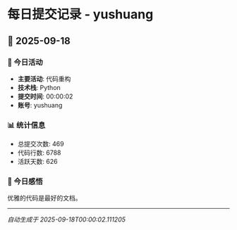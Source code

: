 # 每日提交记录 - yushuang

## 📅 2025-09-18

### 🎯 今日活动
- **主要活动**: 代码重构
- **技术栈**: Python
- **提交时间**: 00:00:02
- **账号**: yushuang

### 📊 统计信息
- 总提交次数: 469
- 代码行数: 6788
- 活跃天数: 626

### 💭 今日感悟
优雅的代码是最好的文档。

---
*自动生成于 2025-09-18T00:00:02.111205*
